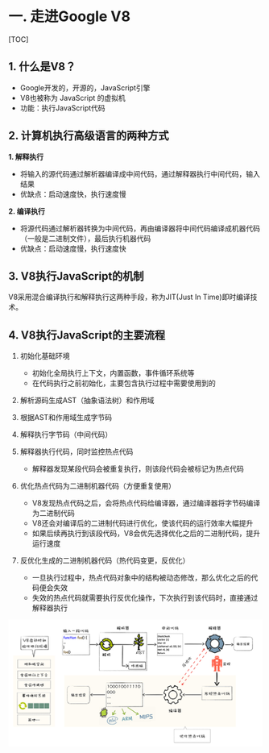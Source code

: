 # 一. 走进Google V8

[TOC]

## 1. 什么是V8？

- Google开发的，开源的，JavaScript引擎
- V8也被称为 JavaScript 的虚拟机
- 功能：执行JavaScript代码

## 2. 计算机执行高级语言的两种方式

**1. 解释执行**

- 将输入的源代码通过解析器编译成中间代码，通过解释器执行中间代码，输入结果
- 优缺点：启动速度快，执行速度慢

**2. 编译执行**

- 将源代码通过解析器转换为中间代码，再由编译器将中间代码编译成机器代码（一般是二进制文件），最后执行机器代码
- 优缺点：启动速度慢，执行速度快

## 3. V8执行JavaScript的机制

V8采用混合编译执行和解释执行这两种手段，称为JIT(Just In Time)即时编译技术。

## 4. V8执行JavaScript的主要流程

1. 初始化基础环境
   - 初始化全局执行上下文，内置函数，事件循环系统等
   - 在代码执行之前初始化，主要包含执行过程中需要使用到的

2. 解析源码生成AST（抽象语法树）和作用域

3. 根据AST和作用域生成字节码

4. 解释执行字节码（中间代码）

5. 解释器执行代码，同时监控热点代码
   - 解释器发现某段代码会被重复执行，则该段代码会被标记为热点代码

6. 优化热点代码为二进制机器代码（方便重复使用）
   - V8发现热点代码之后，会将热点代码给编译器，通过编译器将字节码编译为二进制代码
   - V8还会对编译后的二进制代码进行优化，使该代码的运行效率大幅提升
   - 如果后续再执行到该段代码，V8会优先选择优化之后的二进制代码，提升运行速度

7. 反优化生成的二进制机器代码（热代码变更，反优化）
   - 一旦执行过程中，热点代码对象中的结构被动态修改，那么优化之后的代码便会失效
   - 失效的热点代码就需要执行反优化操作，下次执行到该代码时，直接通过解释器执行

![1596462043538](../Chrome%20V8/assets/1596462043538.png)